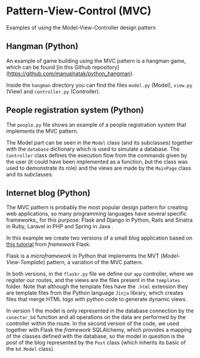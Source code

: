 # Pattern-View-Control (MVC)

Examples of using the Model-View-Controller design pattern

## Hangman (Python)

An example of game building using the MVC pattern is a hangman game, which can be found [in this Github repository]
(https://github.com/manuphatak/python_hangman).

Inside the `hangman` directory you can find the files `model.py` (Model), `view.py` (View) and `controller.py` (Controller).

## People registration system (Python)

The `people.py` file shows an example of a people registration system that implements the MVC pattern.

The Model part can be seen in the `Model` class (and its subclasses) together with the `database` dictionary which is used to simulate a database. The `Controller` class defines the execution flow from the commands given by the user (it could have been implemented as a function, but the class was used to demonstrate its role) and the views are made by the `MainPage` class and its subclasses.

## Internet blog (Python)

The MVC pattern is probably the most popular design pattern for creating web applications, so many programming languages ​​have several specific frameworks_ for this purpose: Flask and Django in Python, Rails and Sinatra in Ruby, Laravel in PHP and Spring in Java .

In this example we create two versions of a small blog application based on [this tutorial](http://turing.com.br/material/flask/tutorial/folders.html) from _framework_ Flask.

Flask is a _microframework_ in Python that implements the MVT (_Model-View-Template_) pattern, a variation of the MVC pattern.

In both versions, in the `flaskr.py` file we define our `app` controller, where we register our routes, and the views are the files present in the `templates` folder. Note that although the template files have the `.html` extension they are template files from the Python language `Jinja` library, which creates files that merge HTML _tags_ with python code to generate dynamic views.

In version 1 the model is only represented in the database connection by the `conectar_bd` function and all operations on the data are performed by the controller within the route. In the second version of the code, we used together with Flask the _framework_ SQLAlchemy, which provides a mapping of the classes defined with the database, so the model in question is the _post_ of the blog represented by the `Post` class (which inherits its basic of the `bd.Model` class).